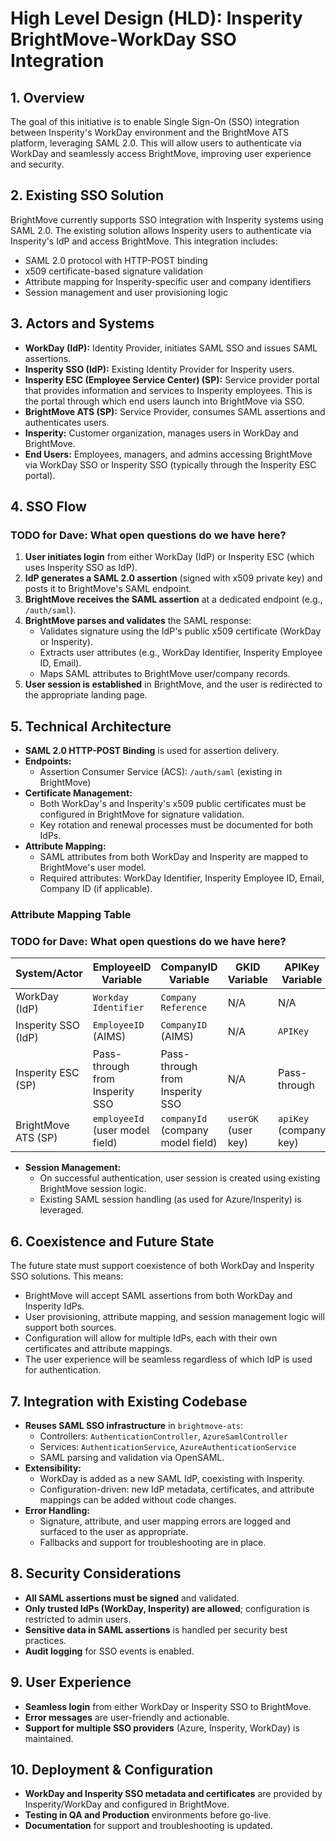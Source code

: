 # High Level Design (HLD): Insperity BrightMove-WorkDay SSO Integration

## 1. Overview

The goal of this initiative is to enable Single Sign-On (SSO) integration between Insperity's WorkDay environment and the BrightMove ATS platform, leveraging SAML 2.0. This will allow users to authenticate via WorkDay and seamlessly access BrightMove, improving user experience and security.

## 2. Existing SSO Solution

BrightMove currently supports SSO integration with Insperity systems using SAML 2.0. The existing solution allows Insperity users to authenticate via Insperity's IdP and access BrightMove. This integration includes:
- SAML 2.0 protocol with HTTP-POST binding
- x509 certificate-based signature validation
- Attribute mapping for Insperity-specific user and company identifiers
- Session management and user provisioning logic

## 3. Actors and Systems

- **WorkDay (IdP):** Identity Provider, initiates SAML SSO and issues SAML assertions.
- **Insperity SSO (IdP):** Existing Identity Provider for Insperity users.
- **Insperity ESC (Employee Service Center) (SP):** Service provider portal that provides information and services to Insperity employees. This is the portal through which end users launch into BrightMove via SSO.
- **BrightMove ATS (SP):** Service Provider, consumes SAML assertions and authenticates users.
- **Insperity:** Customer organization, manages users in WorkDay and BrightMove.
- **End Users:** Employees, managers, and admins accessing BrightMove via WorkDay SSO or Insperity SSO (typically through the Insperity ESC portal).

## 4. SSO Flow

### TODO for Dave: What open questions do we have here?

1. **User initiates login** from either WorkDay (IdP) or Insperity ESC (which uses Insperity SSO as IdP).
2. **IdP generates a SAML 2.0 assertion** (signed with x509 private key) and posts it to BrightMove's SAML endpoint.
3. **BrightMove receives the SAML assertion** at a dedicated endpoint (e.g., `/auth/saml`).
4. **BrightMove parses and validates** the SAML response:
   - Validates signature using the IdP's public x509 certificate (WorkDay or Insperity).
   - Extracts user attributes (e.g., WorkDay Identifier, Insperity Employee ID, Email).
   - Maps SAML attributes to BrightMove user/company records.
5. **User session is established** in BrightMove, and the user is redirected to the appropriate landing page.

## 5. Technical Architecture

- **SAML 2.0 HTTP-POST Binding** is used for assertion delivery.
- **Endpoints:**
  - Assertion Consumer Service (ACS): `/auth/saml` (existing in BrightMove)
- **Certificate Management:**
  - Both WorkDay's and Insperity's x509 public certificates must be configured in BrightMove for signature validation.
  - Key rotation and renewal processes must be documented for both IdPs.
- **Attribute Mapping:**
  - SAML attributes from both WorkDay and Insperity are mapped to BrightMove's user model.
  - Required attributes: WorkDay Identifier, Insperity Employee ID, Email, Company ID (if applicable).

### Attribute Mapping Table

### TODO for Dave: What open questions do we have here?

| System/Actor         | EmployeeID Variable                | CompanyID Variable                | GKID Variable         | APIKey Variable         |
|----------------------|------------------------------------|-----------------------------------|-----------------------|------------------------|
| WorkDay (IdP)        | `Workday Identifier`               | `Company Reference`               | N/A                   | N/A                    |
| Insperity SSO (IdP)  | `EmployeeID` (AIMS)                | `CompanyID` (AIMS)                | N/A                   | `APIKey`               |
| Insperity ESC (SP)   | Pass-through from Insperity SSO    | Pass-through from Insperity SSO   | N/A                   | Pass-through           |
| BrightMove ATS (SP)  | `employeeId` (user model field)    | `companyId` (company model field) | `userGK` (user key)   | `apiKey` (company key) |

- **Session Management:**
  - On successful authentication, user session is created using existing BrightMove session logic.
  - Existing SAML session handling (as used for Azure/Insperity) is leveraged.

## 6. Coexistence and Future State

The future state must support coexistence of both WorkDay and Insperity SSO solutions. This means:
- BrightMove will accept SAML assertions from both WorkDay and Insperity IdPs.
- User provisioning, attribute mapping, and session management logic will support both sources.
- Configuration will allow for multiple IdPs, each with their own certificates and attribute mappings.
- The user experience will be seamless regardless of which IdP is used for authentication.

## 7. Integration with Existing Codebase

- **Reuses SAML SSO infrastructure** in `brightmove-ats`:
  - Controllers: `AuthenticationController`, `AzureSamlController`
  - Services: `AuthenticationService`, `AzureAuthenticationService`
  - SAML parsing and validation via OpenSAML.
- **Extensibility:**
  - WorkDay is added as a new SAML IdP, coexisting with Insperity.
  - Configuration-driven: new IdP metadata, certificates, and attribute mappings can be added without code changes.
- **Error Handling:**
  - Signature, attribute, and user mapping errors are logged and surfaced to the user as appropriate.
  - Fallbacks and support for troubleshooting are in place.

## 8. Security Considerations

- **All SAML assertions must be signed** and validated.
- **Only trusted IdPs (WorkDay, Insperity) are allowed**; configuration is restricted to admin users.
- **Sensitive data in SAML assertions** is handled per security best practices.
- **Audit logging** for SSO events is enabled.

## 9. User Experience

- **Seamless login** from either WorkDay or Insperity SSO to BrightMove.
- **Error messages** are user-friendly and actionable.
- **Support for multiple SSO providers** (Azure, Insperity, WorkDay) is maintained.

## 10. Deployment & Configuration

- **WorkDay and Insperity SSO metadata and certificates** are provided by Insperity/WorkDay and configured in BrightMove.
- **Testing in QA and Production** environments before go-live.
- **Documentation** for support and troubleshooting is updated. 